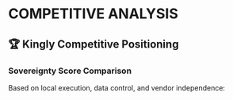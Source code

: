 # COMPETITIVE ANALYSIS

## 🏆 Kingly Competitive Positioning

### Sovereignty Score Comparison
Based on local execution, data control, and vendor independence:

